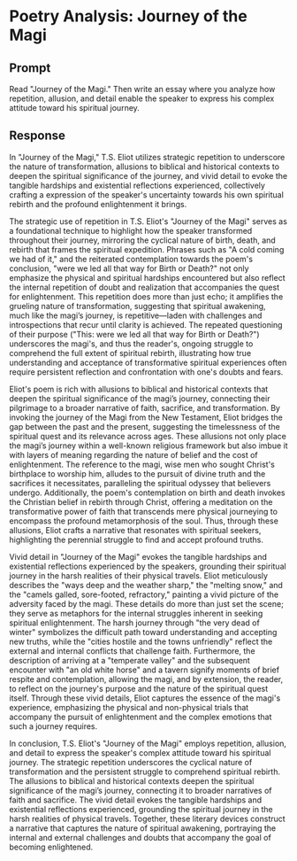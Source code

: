 # Poetry Analysis: Journey of the Magi

## Prompt

Read "Journey of the Magi." Then write an essay where you analyze how repetition, allusion, and detail enable the speaker to express his complex attitude toward his spiritual journey.

## Response

In "Journey of the Magi," T.S. Eliot utilizes strategic repetition to underscore the nature of transformation, allusions to biblical and historical contexts to deepen the spiritual significance of the journey, and vivid detail to evoke the tangible hardships and existential reflections experienced, collectively crafting a expression of the speaker's uncertainty towards his own spiritual rebirth and the profound enlightenment it brings.

The strategic use of repetition in T.S. Eliot's "Journey of the Magi" serves as a foundational technique to highlight how the speaker transformed throughout their journey, mirroring the cyclical nature of birth, death, and rebirth that frames the spiritual expedition. Phrases such as "A cold coming we had of it," and the reiterated contemplation towards the poem's conclusion, "were we led all that way for Birth or Death?" not only emphasize the physical and spiritual hardships encountered but also reflect the internal repetition of doubt and realization that accompanies the quest for enlightenment. This repetition does more than just echo; it amplifies the grueling nature of transformation, suggesting that spiritual awakening, much like the magi’s journey, is repetitive—laden with challenges and introspections that recur until clarity is achieved. The repeated questioning of their purpose ("This: were we led all that way for Birth or Death?") underscores the magi's, and thus the reader's, ongoing struggle to comprehend the full extent of spiritual rebirth, illustrating how true understanding and acceptance of transformative spiritual experiences often require persistent reflection and confrontation with one's doubts and fears.

Eliot's poem is rich with allusions to biblical and historical contexts that deepen the spiritual significance of the magi’s journey, connecting their pilgrimage to a broader narrative of faith, sacrifice, and transformation. By invoking the journey of the Magi from the New Testament, Eliot bridges the gap between the past and the present, suggesting the timelessness of the spiritual quest and its relevance across ages. These allusions not only place the magi’s journey within a well-known religious framework but also imbue it with layers of meaning regarding the nature of belief and the cost of enlightenment. The reference to the magi, wise men who sought Christ's birthplace to worship him, alludes to the pursuit of divine truth and the sacrifices it necessitates, paralleling the spiritual odyssey that believers undergo. Additionally, the poem's contemplation on birth and death invokes the Christian belief in rebirth through Christ, offering a meditation on the transformative power of faith that transcends mere physical journeying to encompass the profound metamorphosis of the soul. Thus, through these allusions, Eliot crafts a narrative that resonates with spiritual seekers, highlighting the perennial struggle to find and accept profound truths.

Vivid detail in "Journey of the Magi" evokes the tangible hardships and existential reflections experienced by the speakers, grounding their spiritual journey in the harsh realities of their physical travels. Eliot meticulously describes the "ways deep and the weather sharp," the "melting snow," and the "camels galled, sore-footed, refractory," painting a vivid picture of the adversity faced by the magi. These details do more than just set the scene; they serve as metaphors for the internal struggles inherent in seeking spiritual enlightenment. The harsh journey through "the very dead of winter" symbolizes the difficult path toward understanding and accepting new truths, while the "cities hostile and the towns unfriendly" reflect the external and internal conflicts that challenge faith. Furthermore, the description of arriving at a "temperate valley" and the subsequent encounter with "an old white horse" and a tavern signify moments of brief respite and contemplation, allowing the magi, and by extension, the reader, to reflect on the journey's purpose and the nature of the spiritual quest itself. Through these vivid details, Eliot captures the essence of the magi's experience, emphasizing the physical and non-physical trials that accompany the pursuit of enlightenment and the complex emotions that such a journey requires.

In conclusion, T.S. Eliot's "Journey of the Magi" employs repetition, allusion, and detail to express the speaker's complex attitude toward his spiritual journey. The strategic repetition underscores the cyclical nature of transformation and the persistent struggle to comprehend spiritual rebirth. The allusions to biblical and historical contexts deepen the spiritual significance of the magi’s journey, connecting it to broader narratives of faith and sacrifice. The vivid detail evokes the tangible hardships and existential reflections experienced, grounding the spiritual journey in the harsh realities of physical travels. Together, these literary devices construct a narrative that captures the nature of spiritual awakening, portraying the internal and external challenges and doubts that accompany the goal of becoming enlightened.